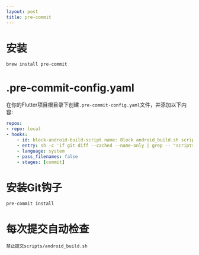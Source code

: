```yaml
---
layout: post
title: pre-commit
---
```



# 安装

```shell
brew install pre-commit
```

# .pre-commit-config.yaml

在你的Flutter项目根目录下创建`.pre-commit-config.yaml`文件，并添加以下内容:

```yaml
repos: 
- repo: local 
- hooks: 
	- id: block-android-build-script name: Block android_build.sh script 
	- entry: sh -c 'if git diff --cached --name-only | grep -- "scripts/android_build.sh"; then exit 1; fi' 
	- language: system 
	- pass_filenames: false 
	- stages: [commit]
```

# 安装Git钩子

```shell
pre-commit install
```

# 每次提交自动检查

	禁止提交scripts/android_build.sh